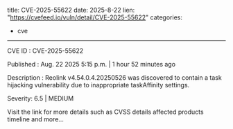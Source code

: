  
title: CVE-2025-55622
date: 2025-8-22
lien: "https://cvefeed.io/vuln/detail/CVE-2025-55622"
categories:
  - cve
---

CVE ID : CVE-2025-55622

Published :  Aug. 22
2025
5:15 p.m. | 1 hour
52 minutes ago

Description : Reolink v4.54.0.4.20250526 was discovered to contain a task hijacking vulnerability due to inappropriate taskAffinity settings.

Severity: 6.5 | MEDIUM

Visit the link for more details
such as CVSS details
affected products
timeline
and more...
